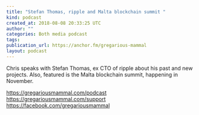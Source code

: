 ```yaml
---
title: "Stefan Thomas, ripple and Malta blockchain summit "
kind: podcast
created_at: 2018-08-08 20:33:25 UTC
author: ""
categories: Both media podcast
tags: 
publication_url: https://anchor.fm/gregarious-mammal
layout: podcast
---
```

Chris speaks with Stefan Thomas, ex CTO of ripple about his past and new projects. Also,​ featured is the Malta blockchain summit, happening in November. 

https://gregariousmammal.com/podcast
https://gregariousmammal.com/support
https://facebook.com/gregariousmammal